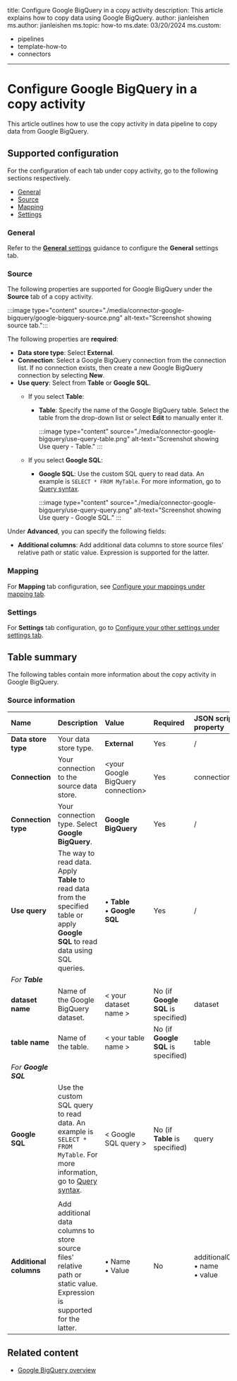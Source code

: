 title: Configure Google BigQuery in a copy activity
description: This article explains how to copy data using Google BigQuery.
author: jianleishen
ms.author: jianleishen
ms.topic: how-to
ms.date: 03/20/2024
ms.custom:
  - pipelines
  - template-how-to
  - connectors
---

# Configure Google BigQuery in a copy activity

This article outlines how to use the copy activity in data pipeline to copy data from Google BigQuery.

## Supported configuration

For the configuration of each tab under copy activity, go to the following sections respectively.

- [General](#general)  
- [Source](#source)
- [Mapping](#mapping)
- [Settings](#settings)

### General

Refer to the [**General** settings](activity-overview.md#general-settings) guidance to configure the **General** settings tab.

### Source

The following properties are supported for Google BigQuery under the **Source** tab of a copy activity.

:::image type="content" source="./media/connector-google-bigquery/google-bigquery-source.png" alt-text="Screenshot showing source tab.":::

The following properties are **required**:

- **Data store type**: Select **External**.
- **Connection**:  Select a Google BigQuery connection from the connection list. If no connection exists, then create a new Google BigQuery connection by selecting **New**.
- **Use query**: Select from **Table** or **Google SQL**.
    - If you select **Table**:
      - **Table**: Specify the name of the Google BigQuery table. Select the table from the drop-down list or select **Edit** to manually enter it.

        :::image type="content" source="./media/connector-google-bigquery/use-query-table.png" alt-text="Screenshot showing Use query - Table." :::

    - If you select **Google SQL**:
      - **Google SQL**: Use the custom SQL query to read data. An example is `SELECT * FROM MyTable`. For more information, go to [Query syntax](https://cloud.google.com/bigquery/docs/reference/standard-sql/query-syntax).

        :::image type="content" source="./media/connector-google-bigquery/use-query-query.png" alt-text="Screenshot showing Use query - Google SQL." :::

Under **Advanced**, you can specify the following fields:

- **Additional columns**: Add additional data columns to store source files' relative path or static value. Expression is supported for the latter.

### Mapping

For **Mapping** tab configuration, see [Configure your mappings under mapping tab](copy-data-activity.md#configure-your-mappings-under-mapping-tab). 

### Settings

For **Settings** tab configuration, go to [Configure your other settings under settings tab](copy-data-activity.md#configure-your-other-settings-under-settings-tab).

## Table summary

The following tables contain more information about the copy activity in Google BigQuery.

### Source information

|Name |Description |Value|Required |JSON script property |
|:---|:---|:---|:---|:---|
|**Data store type**|Your data store type.| **External** |Yes|/|
|**Connection** |Your connection to the source data store.|\<your Google BigQuery connection> |Yes|connection|
|**Connection type** | Your connection type. Select **Google BigQuery**.|**Google BigQuery**|Yes |/|
|**Use query** |The way to read data. Apply **Table** to read data from the specified table or apply **Google SQL** to read data using SQL queries.|• **Table** <br>• **Google SQL** |Yes |/|
| *For **Table*** |  |  |  |  |
| **dataset name** | Name of the Google BigQuery dataset. |< your dataset name >  | No (if **Google SQL** is specified) | dataset |
| **table name** | 	Name of the table. | < your table name > | No (if **Google SQL** is specified) |table |
| *For **Google SQL*** |  |  |  |  |
| **Google SQL** | Use the custom SQL query to read data. An example is `SELECT * FROM MyTable`. For more information, go to [Query syntax](https://cloud.google.com/bigquery/docs/reference/standard-sql/query-syntax). |  < Google SQL query > |No (if **Table** is specified) | query|
|  |  |  |  |  |
| **Additional columns** | Add additional data columns to store source files' relative path or static value. Expression is supported for the latter. | • Name<br>• Value | No | additionalColumns:<br>• name<br>• value |

## Related content

- [Google BigQuery overview](connector-google-bigquery-overview.md)
